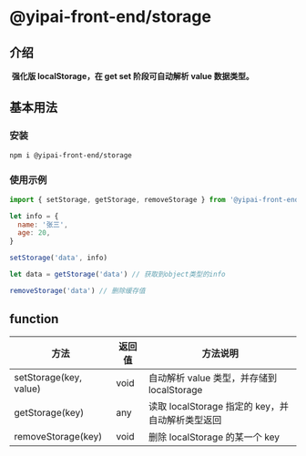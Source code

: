 # @yipai-front-end/storage

## 介绍

​ **强化版 localStorage，在 get set 阶段可自动解析 value 数据类型。**

## 基本用法

### 安装

```bash
npm i @yipai-front-end/storage
```

### 使用示例

```js
import { setStorage, getStorage, removeStorage } from '@yipai-front-end/storage'

let info = {
  name: '张三',
  age: 20,
}

setStorage('data', info)

let data = getStorage('data') // 获取到object类型的info

removeStorage('data') // 删除缓存值
```

## function

| 方法                   | 返回值 | 方法说明                                         |
| ---------------------- | ------ | ------------------------------------------------ |
| setStorage(key, value) | void   | 自动解析 value 类型，并存储到 localStorage       |
| getStorage(key)        | any    | 读取 localStorage 指定的 key，并自动解析类型返回 |
| removeStorage(key)     | void   | 删除 localStorage 的某一个 key                   |
